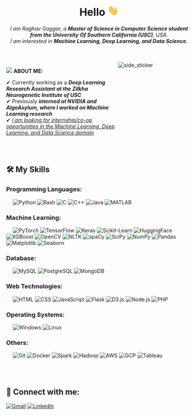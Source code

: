 <h1 align="center">Hello <img src="https://raw.githubusercontent.com/ABSphreak/ABSphreak/master/gifs/Hi.gif" width="30px"></h1>
<p align="center">
  <em>
    I am Raghav Gaggar, a <b>Master of Science in Computer Science student from the University Of Southern California (USC)</b>, USA</a>. <br>
    I am interested in <b>Machine Learning, Deep Learning, and Data Science.</b>
  </em>
</p>
<br><br>
<img align="right" width=200px height=200px alt="side_sticker" src="https://media.giphy.com/media/TEnXkcsHrP4YedChhA/giphy.gif" />

<img src="https://media.giphy.com/media/iY8CRBdQXODJSCERIr/giphy.gif" width="30px">&nbsp;**ABOUT ME:**

✔ Currently working as a ***Deep Learning Research Assistant at the Zilkha Neurogenetic Institute of USC*** <br>
✔ Previously ***interned at NVIDIA and AlgoAsylum, where I worked on Machine Learning research***<br>
✔ <ins>*I am looking for internship/co-op opportunities in the Machine Learning, Deep Learning, and Data Science domain*</ins><br>

<br><br>
## 🛠️ My Skills

### Programming Languages:
&emsp;
![Python](https://img.shields.io/badge/Python-logo?logo=python&logoColor=white&color=blue)
![Bash](https://img.shields.io/badge/Bash-logo?logo=gnu-bash&logoColor=white&color=DarkGreen)
![C](https://img.shields.io/badge/C-logo?logo=c&logoColor=white&color=blue)
![C++](https://img.shields.io/badge/C++-logo?logo=c%2B%2B&logoColor=white&color=blue)
![Java](https://img.shields.io/badge/Java-logo?logo=java&logoColor=white&color=orange)
![MATLAB](https://img.shields.io/badge/MATLAB-logo?logo=mathworks&logoColor=white&color=yellow)

### Machine Learning:
&emsp;
![PyTorch](https://img.shields.io/badge/PyTorch-logo?logo=pytorch&logoColor=white&color=red)
![TensorFlow](https://img.shields.io/badge/TensorFlow-logo?logo=tensorflow&logoColor=white&color=orange)
![Keras](https://img.shields.io/badge/Keras-logo?logo=keras&logoColor=white&color=red)
![Scikit-Learn](https://img.shields.io/badge/scikit--learn-logo?logo=scikit-learn&logoColor=white&color=blue)
![HuggingFace](https://img.shields.io/badge/Transformers-logo?logo=hugging%20face&logoColor=white&color=yellow)
![XGBoost](https://img.shields.io/badge/XGBoost-logo?logo=xgboost&logoColor=white&color=blue)
![OpenCV](https://img.shields.io/badge/OpenCV-logo?logo=opencv&logoColor=white&color=blueviolet)
![NLTK](https://img.shields.io/badge/NLTK-logo?logo=nltk&logoColor=white&color=green)
![spaCy](https://img.shields.io/badge/spaCy-logo?logo=spaCy&logoColor=white&color=blue)
![SciPy](https://img.shields.io/badge/SciPy-logo?logo=scipy&logoColor=white&color=purple)
![NumPy](https://img.shields.io/badge/NumPy-logo?logo=numpy&logoColor=white&color=blue)
![Pandas](https://img.shields.io/badge/Pandas-logo?logo=pandas&logoColor=white&color=blue)
![Matplotlib](https://img.shields.io/badge/Matplotlib-logo?logo=matplotlib&logoColor=white&color=blue)
![Seaborn](https://img.shields.io/badge/Seaborn-logo?logo=seaborn&logoColor=white&color=blue)

### Database:
&emsp;
![MySQL](https://img.shields.io/badge/MySQL-logo?logo=mysql&logoColor=white&color=blue)
![PostgreSQL](https://img.shields.io/badge/PostgreSQL-logo?logo=postgresql&logoColor=white&color=blue)
![MongoDB](https://img.shields.io/badge/MongoDB-logo?logo=mongodb&logoColor=white&color=green)

### Web Technologies:
&emsp;
![HTML](https://img.shields.io/badge/HTML-logo?logo=html5&logoColor=white&color=orange)
![CSS](https://img.shields.io/badge/CSS-logo?logo=css3&logoColor=white&color=blue)
![JavaScript](https://img.shields.io/badge/JavaScript-logo?logo=javascript&logoColor=white&color=yellow)
![Flask](https://img.shields.io/badge/Flask-logo?logo=flask&logoColor=white&color=black)
![D3.js](https://img.shields.io/badge/D3.js-logo?logo=d3.js&logoColor=white&color=orange)
![Node.js](https://img.shields.io/badge/Node.js-logo?logo=node.js&logoColor=white&color=green)
![PHP](https://img.shields.io/badge/PHP-logo?logo=php&logoColor=white&color=blue)

### Operating Systems:
&emsp;
![Windows](https://img.shields.io/badge/Windows-logo?logo=windows&logoColor=white&color=blue)
![Linux](https://img.shields.io/badge/Linux-logo?logo=linux&logoColor=white&color=purple)

### Others:
&emsp;
![Git](https://img.shields.io/badge/Git-logo?logo=git&logoColor=white&color=orange)
![Docker](https://img.shields.io/badge/Docker-logo?logo=docker&logoColor=white&color=blue)
![Spark](https://img.shields.io/badge/Spark-logo?logo=apache-spark&logoColor=white&color=orange)
![Hadoop](https://img.shields.io/badge/Hadoop-logo?logo=apache-hadoop&logoColor=white&color=yellow)
![AWS](https://img.shields.io/badge/AWS-logo?logo=amazon-aws&logoColor=white&color=orange)
![GCP](https://img.shields.io/badge/GCP-logo?logo=google-cloud&logoColor=white&color=blue)
![Tableau](https://img.shields.io/badge/Tableau-logo?logo=tableau&logoColor=white&color=black)

<br><br>
## 🤝 Connect with me:
<p align="left">
	<a href="mailto:gaggar@usc.edu"><img img src="https://img.shields.io/badge/gmail-%23EA4335.svg?style=plastic&logo=gmail&logoColor=white" alt="Gmail"/></a>
	<a href="https://www.linkedin.com/in/raghav-gaggar/"><img src="https://img.shields.io/badge/linkedin-%230A66C2.svg?style=plastic&logo=linkedin&logoColor=white" alt="LinkedIn"/></a>
</p>
</p>

